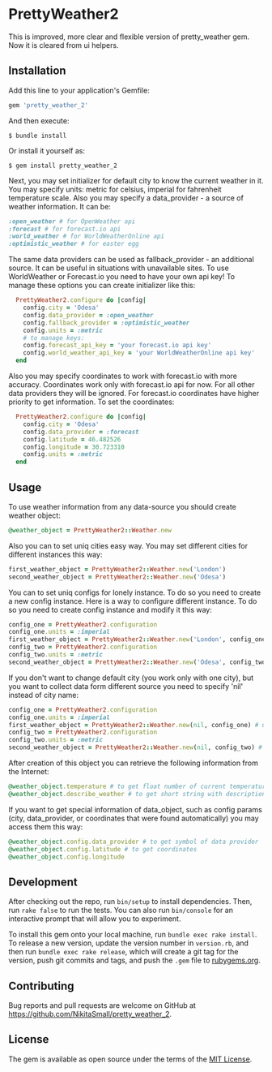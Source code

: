 # PrettyWeather2

This is improved, more clear and flexible version of pretty_weather gem.
Now it is cleared from ui helpers.

## Installation

Add this line to your application's Gemfile:

```ruby
gem 'pretty_weather_2'
```

And then execute:

    $ bundle install

Or install it yourself as:

    $ gem install pretty_weather_2

Next, you may set initializer for default city to know the current weather in it.
You may specify units: metric for celsius, imperial for fahrenheit temperature scale.
Also you may specify a data_provider - a source of weather information. It can be:

```ruby
:open_weather # for OpenWeather api
:forecast # for forecast.io api
:world_weather # for WorldWeatherOnline api
:optimistic_weather # for easter egg
```

The same data providers can be used as fallback_provider - an additional source.
It can be useful in situations with unavailable sites.
To use WorldWeather or Forecast.io you need to have your own api key!
To manage these options you can create initializer like this:

```ruby
  PrettyWeather2.configure do |config|
    config.city = 'Odesa'
    config.data_provider = :open_weather
    config.fallback_provider = :optimistic_weather
    config.units = :metric
    # to manage keys:
    config.forecast_api_key = 'your forecast.io api key'
    config.world_weather_api_key = 'your WorldWeatherOnline api key'
  end
```

Also you may specify coordinates to work with forecast.io with more accuracy.
Coordinates work only with forecast.io api for now. For all other data providers they will be ignored.
For forecast.io coordinates have higher priority to get information.
To set the coordinates:

```ruby
  PrettyWeather2.configure do |config|
    config.city = 'Odesa'
    config.data_provider = :forecast
    config.latitude = 46.482526
    config.longitude = 30.723310
    config.units = :metric
  end
```

## Usage

To use weather information from any data-source you should create weather object:

```ruby
@weather_object = PrettyWeather2::Weather.new
```

Also you can to set uniq cities easy way.
You may set different cities for different instances this way:

```ruby
first_weather_object = PrettyWeather2::Weather.new('London')
second_weather_object = PrettyWeather2::Weather.new('Odesa')
```

You can to set uniq configs for lonely instance. To do so you need to create a new config instance.
Here is a way to configure different instance. To do so you need to create config instance
and modify it this way:

```ruby
config_one = PrettyWeather2.configuration
config_one.units = :imperial
first_weather_object = PrettyWeather2::Weather.new('London', config_one) # units will be imperial
config_two = PrettyWeather2.configuration
config_two.units = :metric
second_weather_object = PrettyWeather2::Weather.new('Odesa', config_two) # units will be metric
```

If you don't want to change default city (you work only with one city),
but you want to collect data form different source you need to specify 'nil' instead of city name:

```ruby
config_one = PrettyWeather2.configuration
config_one.units = :imperial
first_weather_object = PrettyWeather2::Weather.new(nil, config_one) # units will be imperial
config_two = PrettyWeather2.configuration
config_two.units = :metric
second_weather_object = PrettyWeather2::Weather.new(nil, config_two) # units will be metric
```

After creation of this object you can retrieve the following information from the Internet:

```ruby
@weather_object.temperature # to get float number of current temperature
@weather_object.describe_weather # to get short string with description of current weather
```

If you want to get special information of data_object,
such as config params (city, data_provider, or coordinates that were found automatically)
you may access them this way:

```ruby
@weather_object.config.data_provider # to get symbol of data provider
@weather_object.config.latitude # to get coordinates
@weather_object.config.longitude
```

## Development

After checking out the repo, run `bin/setup` to install dependencies. Then, run `rake false` to run the tests. You can also run `bin/console` for an interactive prompt that will allow you to experiment.

To install this gem onto your local machine, run `bundle exec rake install`. To release a new version, update the version number in `version.rb`, and then run `bundle exec rake release`, which will create a git tag for the version, push git commits and tags, and push the `.gem` file to [rubygems.org](https://rubygems.org).

## Contributing

Bug reports and pull requests are welcome on GitHub at https://github.com/NikitaSmall/pretty_weather_2.


## License

The gem is available as open source under the terms of the [MIT License](http://opensource.org/licenses/MIT).

